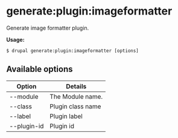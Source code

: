 # generate:plugin:imageformatter
Generate image formatter plugin.

**Usage:**
```
$ drupal generate:plugin:imageformatter [options] 
```

## Available options
Option | Details
-------|-------------
--module | The Module name.
--class | Plugin class name
--label | Plugin label
--plugin-id | Plugin id
